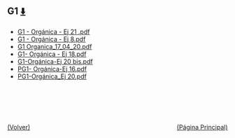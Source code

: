 
<html>
<body>
<h2>G1 <a href="https://downgit.github.io/#/home?url=https://github.com/Apuntes-FIUBA/Apuntes-Electronica/tree/main/83 - Química/8301 - Quimica/Guias de Problemas/Problemas Resueltos/G1" style="font-size:20px">  ⬇️ </a></h2>
<ul>
    <li><a href="G1 - Orgánica - Ej 21 .pdf">G1 - Orgánica - Ej 21 .pdf</a></li>
    <li><a href="G1 - Orgánica - Ej 8.pdf">G1 - Orgánica - Ej 8.pdf</a></li>
    <li><a href="G1 Organica_17_04_20.pdf">G1 Organica_17_04_20.pdf</a></li>
    <li><a href="G1- Orgánica - Ej 18.pdf">G1- Orgánica - Ej 18.pdf</a></li>
    <li><a href="G1-Orgánica-Ej 20 bis.pdf">G1-Orgánica-Ej 20 bis.pdf</a></li>
    <li><a href="PG1- Orgánica-Ej 16.pdf">PG1- Orgánica-Ej 16.pdf</a></li>
    <li><a href="PG1-Orgánica_Ej 20.pdf">PG1-Orgánica_Ej 20.pdf</a></li>
</ul>
</body>
</html>



































<br><br><br><br><br><a href="../" style="float: left">(Volver)</a> <a href="https://apuntes-fiuba.github.io/Apuntes-Electronica" style="float: right">(Página Principal)</a>
